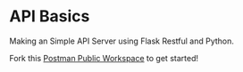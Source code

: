 # API Basics

Making an Simple API Server using Flask Restful and Python.

Fork this [Postman Public Workspace](https://www.postman.com/iali-dev/workspace/getting-hands-dirty-with-apis/overview) to get started! 
